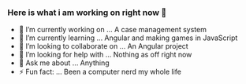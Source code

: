 ### Here is what i am working on right now 👋


- 🔭 I’m currently working on  ... A case management system
- 🌱 I’m currently learning  ... Angular and making games in JavaScript
- 👯 I’m looking to collaborate on ...  An Angular project
- 🤔 I’m looking for help with ... Nothing as off right now
- 💬 Ask me about ... Anything
- ⚡ Fun fact: ... Been a computer nerd my whole life
